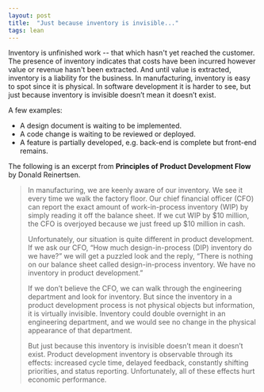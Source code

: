 ```yaml
---
layout: post
title:  "Just because inventory is invisible..."
tags: lean
---
```

Inventory is unfinished work -- that which hasn't yet reached the customer. 
The presence of inventory indicates that costs have been incurred
however value or revenue hasn't been extracted.
And until value is extracted, inventory is a liability for the business.
In manufacturing, inventory is easy to spot since it is physical.
In software development it is harder to see,
but just because inventory is invisible doesn’t mean it doesn’t exist.

A few examples:
- A design document is waiting to be implemented.
- A code change is waiting to be reviewed or deployed.
- A feature is partially developed, e.g. back-end is complete but front-end remains.

The following is an excerpt from 
**Principles of Product Development Flow** by Donald Reinertsen.

> In manufacturing, we are keenly aware of our inventory. We see it every time we walk the factory floor. Our chief financial officer (CFO) can report the exact amount of work-in-process inventory (WIP) by simply reading it off the balance sheet. If we cut WIP by $10 million, the CFO is overjoyed because we just freed up $10 million in cash.
> 
> Unfortunately, our situation is quite different in product development. If we ask our CFO, “How much design-in-process (DIP) inventory do we have?” we will get a puzzled look and the reply, “There is nothing on our balance sheet called design-in-process inventory. We have no inventory in product development.”
> 
> If we don’t believe the CFO, we can walk through the engineering department and look for inventory. But since the inventory in a product development process is not physical objects but information, it is virtually invisible. Inventory could double overnight in an engineering department, and we would see no change in the physical appearance of that department.
>
> But just because this inventory is invisible doesn’t mean it doesn’t exist. Product development inventory is observable through its effects: increased cycle time, delayed feedback, constantly shifting priorities, and status reporting. Unfortunately, all of these effects hurt economic performance.